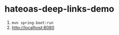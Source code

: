 # hateoas-deep-links-demo
1. `mvn spring-boot:run`
2. [http://localhost:8080](http://localhost:8080)
